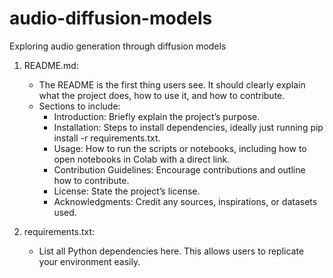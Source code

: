 # audio-diffusion-models
Exploring audio generation through diffusion models

1. README.md:
   - The README is the first thing users see. It should clearly explain what the project does, how to use it, and how to contribute.
   - Sections to include:
     - Introduction: Briefly explain the project’s purpose.
     - Installation: Steps to install dependencies, ideally just running pip install -r requirements.txt.
     - Usage: How to run the scripts or notebooks, including how to open notebooks in Colab with a direct link.
     - Contribution Guidelines: Encourage contributions and outline how to contribute.
     - License: State the project’s license.
     - Acknowledgments: Credit any sources, inspirations, or datasets used.

2. requirements.txt:
   - List all Python dependencies here. This allows users to replicate your environment easily.

